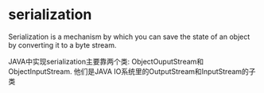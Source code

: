 # serialization

Serialization is a mechanism by which you can save the state of an object by converting it to a byte stream.

JAVA中实现serialization主要靠两个类:
ObjectOuputStream和ObjectInputStream.
他们是JAVA IO系统里的OutputStream和InputStream的子类
